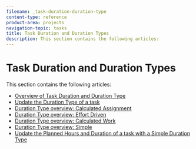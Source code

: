 ```yaml
---
filename: _task-duration-duration-type
content-type: reference
product-area: projects
navigation-topic: tasks
title: Task Duration and Duration Types
description: This section contains the following articles:
---
```


# Task Duration and Duration Types

This section contains the following articles:

* [Overview of Task Duration and Duration Type](../../../manage-work/tasks/taskdurtn/task-duration-and-duration-type.md) 
* [Update the Duration Type of a task](../../../manage-work/tasks/taskdurtn/update-duration-type-of-task.md) 
* [Duration Type overview: Calculated Assignment](../../../manage-work/tasks/taskdurtn/calculated-assignment.md) 
* [Duration Type overview: Effort Driven](../../../manage-work/tasks/taskdurtn/effort-driven.md) 
* [Duration Type overview: Calculated Work](../../../manage-work/tasks/taskdurtn/calculated-work.md) 
* [Duration Type overview: Simple](../../../manage-work/tasks/taskdurtn/simple-duration-type.md) 
* [Update the Planned Hours and Duration of a task with a Simple Duration Type](../../../manage-work/tasks/taskdurtn/update-planned-hours-duration-for-simple-duration-task.md)

&nbsp;
